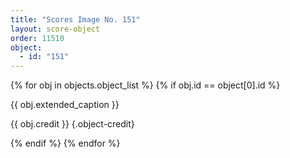 ```yaml
---
title: "Scores Image No. 151"
layout: score-object
order: 11510
object:
  - id: "151"
---
```


{% for obj in objects.object_list %}
{% if obj.id == object[0].id %}

{{ obj.extended_caption }}

{{ obj.credit }} {.object-credit}

{% endif %}
{% endfor %}
